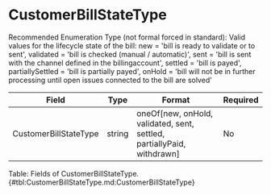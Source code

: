 <!--
    ATTENTION: This file was generated via gradle!
               Do NOT manually edit this file! Any such changes will be overwritten!
-->

# CustomerBillStateType

Recommended Enumeration Type (not formal forced in standard): Valid values for the lifecycle state of the bill: new = 'bill is ready to validate or to sent', validated = 'bill is checked (manual / automatic)', sent = 'bill is sent with the channel defined in the billingaccount', settled = 'bill is payed', partiallySettled = 'bill is partially payed', onHold = 'bill will not be in further processing until open issues connected to the bill are solved'

| Field | Type | Format | Required |
|-------|---|--------|---|
| CustomerBillStateType | string | oneOf[new, onHold, validated, sent, settled, partiallyPaid, withdrawn] | No |

Table: Fields of CustomerBillStateType. {#tbl:CustomerBillStateType.md:CustomerBillStateType}
